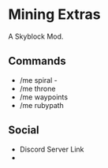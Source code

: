 # Mining Extras

A Skyblock Mod.
## Commands
  - /me spiral - 
  - /me throne
  - /me waypoints
  - /me rubypath

## Social
- Discord Server Link
- 
